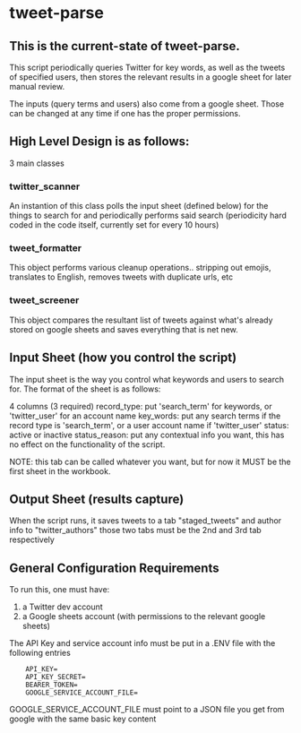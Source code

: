 # tweet-parse

## This is the current-state of tweet-parse. 

This script periodically queries Twitter for key words, as well as the tweets of specified users, 
then stores the relevant results in a google sheet for later manual review.

The inputs (query terms and users) also come from a google sheet. Those can be changed at any time if one has
the proper permissions.


## High Level Design is as follows:

3 main classes

### twitter_scanner
An instantion of this class polls the input sheet (defined below) for the things to search for
and periodically performs said search (periodicity hard coded in the code itself, currently set for every 10 hours)

### tweet_formatter
This object performs various cleanup operations.. stripping out emojis, translates to English, removes tweets with
duplicate urls, etc

### tweet_screener
This object compares the resultant list of tweets against what's already stored on google sheets and saves
everything that is net new.


## Input Sheet (how you control the script)
The input sheet is the way you control what keywords and users to search for.
The format of the sheet is as follows:

4 columns (3 required)
record_type: put 'search_term' for keywords, or 'twitter_user' for an account name
key_words: put any search terms if the record type is 'search_term', or a user account name if 'twitter_user'
status: active or inactive 
status_reason: put any contextual info you want, this has no effect on the functionality of the script.

NOTE: this tab can be called whatever you want, but for now it MUST be the first sheet in the workbook.

## Output Sheet (results capture)
When the script runs, it saves tweets to a tab "staged_tweets" and author info to "twitter_authors"
those two tabs must be the 2nd and 3rd tab respectively




## General Configuration Requirements
To run this, one must have:
1) a Twitter dev account
2) a Google sheets account (with permissions to the relevant google sheets)

The API Key and service account info must be put in a .ENV file with the following entries

		API_KEY=
		API_KEY_SECRET=
		BEARER_TOKEN=
		GOOGLE_SERVICE_ACCOUNT_FILE=


GOOGLE_SERVICE_ACCOUNT_FILE must point to a JSON file you get from google with the same basic key content

